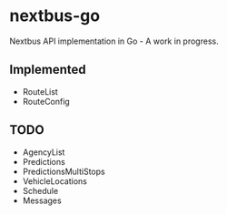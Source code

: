 # nextbus-go
Nextbus API implementation in Go - A work in progress.

## Implemented 

- RouteList
- RouteConfig

## TODO

- AgencyList
- Predictions
- PredictionsMultiStops
- VehicleLocations
- Schedule
- Messages

